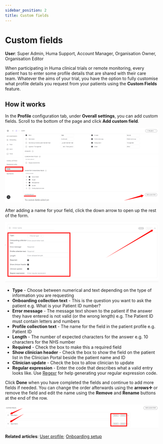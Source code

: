 ```yaml
---
sidebar_position: 2
title: Custom fields 
---
```

# Custom fields
**User**: Super Admin, Huma Support, Account Manager, Organisation Owner, Organisation Editor

When participating in Huma clinical trials or remote monitoring, every patient has to enter some profile details that are shared with their care team. Whatever the aims of your trial, you have the option to fully customise what profile details you request from your patients using the **Custom Fields** feature. 
## How it works
In the **Profile** configuration tab, under **Overall settings**, you can add custom fields. Scroll to the bottom of the page and click **Add custom field**. 

![image](./assets/CustomFields01.png)

After adding a name for your field, click the down arrow to open up the rest of the form.

![image](./assets/CustomFields02.png)

- **Type** - Choose between numerical and text depending on the type of information you are requesting
- **Onboarding collection text** - This is the question you want to ask the patient e.g. What is your Patient ID number?
- **Error message** - The message text shown to the patient if the answer they have entered is not valid (or the wrong length) e.g. The Patient ID must contain letters and numbers
- **Profile collection text** - The name for the field in the patient profile e.g. Patient ID
- **Length** - The number of expected characters for the answer e.g. 10 characters for the NHS number
- **Required** - Check the box to make this a required field
- **Show clinician header** - Check the box to show the field on the patient list in the Clinician Portal beside the patient name and ID
- **Clinician update** - Check the box to allow clinician to update
- **Regular expression** - Enter the code that describes what a valid entry looks like. Use [Regexr](https://regexr.com/) for help generating your regular expression code.

Click **Done** when you have completed the fields and continue to add more fields if needed. You can change the order afterwards using the **arrows✛** or remove the field and edit the name using the **Remove** and **Rename** buttons at the end of the row.

![image](./assets/CustomFields03.png)

**Related articles**: [User profile](./user-profile-details.md); [Onboarding setup](../../managing-deployments/configuring-the-user-onboarding/onboarding-setup.md)
